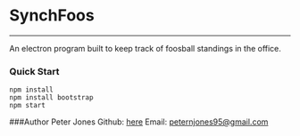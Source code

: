 
# **SynchFoos**
---------------
An electron program built to keep track of foosball standings in the office.

### Quick Start
    npm install
    npm install bootstrap
    npm start
###Author
Peter Jones
Github: [here](https://pickles72.github.io/)
Email: peternjones95@gmail.com